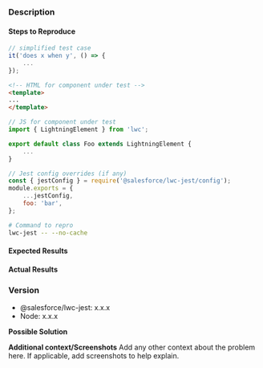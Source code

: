 ### Description

#### Steps to Reproduce
<!--
Please provide the following code snippets. Issues without sufficient info to
reproduce the issue will be closed.

- Simplified test case (foo.test.js)
- HTML + JS for component under test
- Any Jest config overrides
- Command run that causes issue
-->

```js
// simplified test case
it('does x when y', () => {
    ...
});
```

```html
<!-- HTML for component under test -->
<template>
...
</template>
```

```js
// JS for component under test
import { LightningElement } from 'lwc';

export default class Foo extends LightningElement {
    ...
}
```

```js
// Jest config overrides (if any)
const { jestConfig } = require('@salesforce/lwc-jest/config');
module.exports = {
    ...jestConfig,
    foo: 'bar',
};
```

```bash
# Command to repro
lwc-jest -- --no-cache
```

#### Expected Results
<!-- Example: No error is throw -->

#### Actual Results
<!-- Example: Error is thrown -->

### Version
- @salesforce/lwc-jest: x.x.x
- Node: x.x.x

**Possible Solution**
<!--- Only if you have suggestions on a fix for the bug -->

**Additional context/Screenshots**
Add any other context about the problem here. If applicable, add screenshots to help explain.
